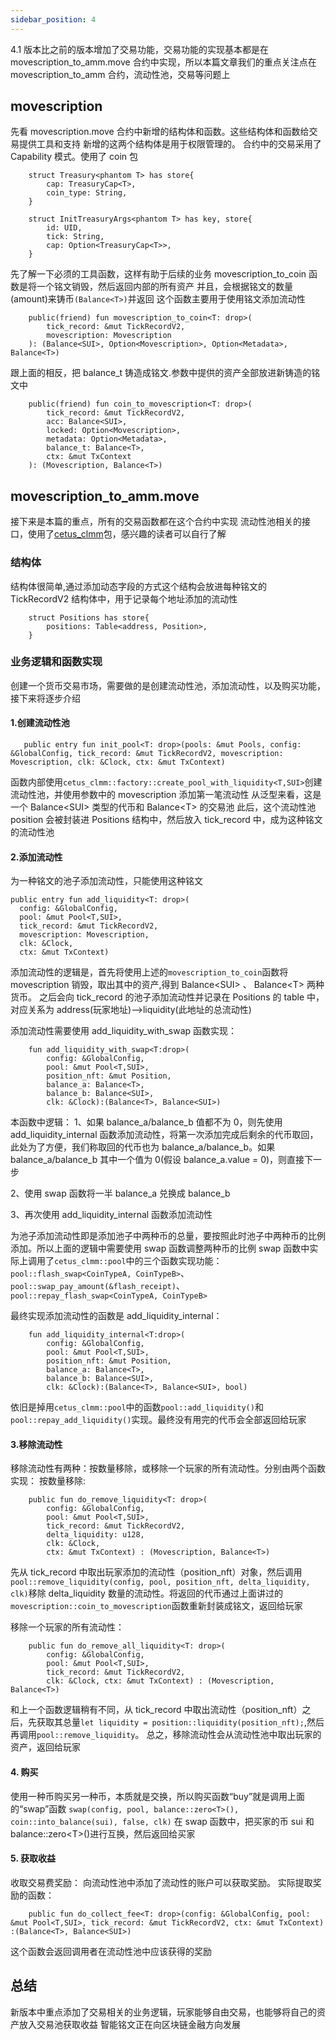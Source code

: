 ```yaml
---
sidebar_position: 4
---
```


4.1 版本比之前的版本增加了交易功能，交易功能的实现基本都是在 movescription_to_amm.move 合约中实现，所以本篇文章我们的重点关注点在 movescription_to_amm 合约，流动性池，交易等问题上

## movescription

先看 movescription.move 合约中新增的结构体和函数。这些结构体和函数给交易提供工具和支持
新增的这两个结构体是用于权限管理的。
合约中的交易采用了 Capability 模式。使用了 coin 包

```
    struct Treasury<phantom T> has store{
        cap: TreasuryCap<T>,
        coin_type: String,
    }

    struct InitTreasuryArgs<phantom T> has key, store{
        id: UID,
        tick: String,
        cap: Option<TreasuryCap<T>>,
    }
```

先了解一下必须的工具函数，这样有助于后续的业务
movescription_to_coin 函数是将一个铭文销毁，然后返回内部的所有资产
并且，会根据铭文的数量(amount)来铸币`(Balance<T>)`并返回
这个函数主要用于使用铭文添加流动性

```
    public(friend) fun movescription_to_coin<T: drop>(
        tick_record: &mut TickRecordV2,
        movescription: Movescription
    ): (Balance<SUI>, Option<Movescription>, Option<Metadata>, Balance<T>)
```

跟上面的相反，把 balance_t 铸造成铭文.参数中提供的资产全部放进新铸造的铭文中

```
    public(friend) fun coin_to_movescription<T: drop>(
        tick_record: &mut TickRecordV2,
        acc: Balance<SUI>,
        locked: Option<Movescription>,
        metadata: Option<Metadata>,
        balance_t: Balance<T>,
        ctx: &mut TxContext
    ): (Movescription, Balance<T>)
```

## movescription_to_amm.move

接下来是本篇的重点，所有的交易函数都在这个合约中实现
流动性池相关的接口，使用了[cetus_clmm](https://github.com/CetusProtocol/cetus-clmm-interface/tree/main/sui/clmmpool)包，感兴趣的读者可以自行了解

### 结构体

结构体很简单,通过添加动态字段的方式这个结构会放进每种铭文的 TickRecordV2 结构体中，用于记录每个地址添加的流动性

```
    struct Positions has store{
        positions: Table<address, Position>,
    }
```

### 业务逻辑和函数实现

创建一个货币交易市场，需要做的是创建流动性池，添加流动性，以及购买功能，接下来将逐步介绍

#### 1.创建流动性池

```
   public entry fun init_pool<T: drop>(pools: &mut Pools, config: &GlobalConfig, tick_record: &mut TickRecordV2, movescription: Movescription, clk: &Clock, ctx: &mut TxContext)
```

函数内部使用`cetus_clmm::factory::create_pool_with_liquidity<T,SUI>`创建流动性池，并使用参数中的 movescription 添加第一笔流动性
从泛型来看，这是一个 Balance&lt;SUI&gt; 类型的代币和 Balance&lt;T&gt; 的交易池
此后，这个流动性池 position 会被封装进 Positions 结构中，然后放入 tick_record 中，成为这种铭文的流动性池

#### 2.添加流动性

为一种铭文的池子添加流动性，只能使用这种铭文

```
public entry fun add_liquidity<T: drop>(
  config: &GlobalConfig,
  pool: &mut Pool<T,SUI>,
  tick_record: &mut TickRecordV2,
  movescription: Movescription,
  clk: &Clock,
  ctx: &mut TxContext)
```

添加流动性的逻辑是，首先将使用上述的`movescription_to_coin`函数将 movescription 销毁，取出其中的资产,得到 Balance&lt;SUI&gt; 、 Balance&lt;T&gt; 两种货币。
之后会向 tick_record 的池子添加流动性并记录在 Positions 的 table 中，对应关系为 address(玩家地址)-->liquidity(此地址的总流动性)

添加流动性需要使用 add_liquidity_with_swap 函数实现：

```
    fun add_liquidity_with_swap<T:drop>(
        config: &GlobalConfig,
        pool: &mut Pool<T,SUI>,
        position_nft: &mut Position,
        balance_a: Balance<T>,
        balance_b: Balance<SUI>,
        clk: &Clock):(Balance<T>, Balance<SUI>)
```

本函数中逻辑：
1、如果 balance_a/balance_b 值都不为 0，则先使用 add_liquidity_internal 函数添加流动性，将第一次添加完成后剩余的代币取回，此处为了方便，我们称取回的代币也为 balance_a/balance_b。如果 balance_a/balance_b 其中一个值为 0(假设 balance_a.value = 0)，则直接下一步

2、使用 swap 函数将一半 balance_a 兑换成 balance_b

3、再次使用 add_liquidity_internal 函数添加流动性

为池子添加流动性即是添加池子中两种币的总量，要按照此时池子中两种币的比例添加。所以上面的逻辑中需要使用 swap 函数调整两种币的比例
swap 函数中实际上调用了`cetus_clmm::pool`中的三个函数实现功能：
`pool::flash_swap<CoinTypeA, CoinTypeB>`、
`pool::swap_pay_amount(&flash_receipt)`、
`pool::repay_flash_swap<CoinTypeA, CoinTypeB>`

最终实现添加流动性的函数是 add_liquidity_internal：

```
    fun add_liquidity_internal<T:drop>(
        config: &GlobalConfig,
        pool: &mut Pool<T,SUI>,
        position_nft: &mut Position,
        balance_a: Balance<T>,
        balance_b: Balance<SUI>,
        clk: &Clock):(Balance<T>, Balance<SUI>, bool)
```

依旧是掉用`cetus_clmm::pool`中的函数`pool::add_liquidity()`和`pool::repay_add_liquidity()`实现。最终没有用完的代币会全部返回给玩家

#### 3.移除流动性

移除流动性有两种：按数量移除，或移除一个玩家的所有流动性。分别由两个函数实现：
按数量移除:

```
    public fun do_remove_liquidity<T: drop>(
        config: &GlobalConfig,
        pool: &mut Pool<T,SUI>,
        tick_record: &mut TickRecordV2,
        delta_liquidity: u128,
        clk: &Clock,
        ctx: &mut TxContext) : (Movescription, Balance<T>)
```

先从 tick_record 中取出玩家添加的流动性（position_nft）对象，然后调用`pool::remove_liquidity(config, pool, position_nft, delta_liquidity, clk)`移除 delta_liquidity 数量的流动性。将返回的代币通过上面讲过的`movescription::coin_to_movescription`函数重新封装成铭文，返回给玩家

移除一个玩家的所有流动性：

```
    public fun do_remove_all_liquidity<T: drop>(
        config: &GlobalConfig,
        pool: &mut Pool<T,SUI>,
        tick_record: &mut TickRecordV2,
        clk: &Clock, ctx: &mut TxContext) : (Movescription, Balance<T>)
```

和上一个函数逻辑稍有不同，从 tick_record 中取出流动性（position_nft）之后，先获取其总量`let liquidity = position::liquidity(position_nft);`,然后再调用`pool::remove_liquidity`。
总之，移除流动性会从流动性池中取出玩家的资产，返回给玩家

#### 4. 购买

使用一种币购买另一种币，本质就是交换，所以购买函数“buy”就是调用上面的“swap”函数
`swap(config, pool, balance::zero<T>(), coin::into_balance(sui), false, clk)`
在 swap 函数中，把买家的币 sui 和 balance::zero&lt;T&gt;()进行互换，然后返回给买家

#### 5. 获取收益

收取交易费奖励：
向流动性池中添加了流动性的账户可以获取奖励。
实际提取奖励的函数：

```
    public fun do_collect_fee<T: drop>(config: &GlobalConfig, pool: &mut Pool<T,SUI>, tick_record: &mut TickRecordV2, ctx: &mut TxContext) :(Balance<T>, Balance<SUI>)
```

这个函数会返回调用者在流动性池中应该获得的奖励

## 总结

新版本中重点添加了交易相关的业务逻辑，玩家能够自由交易，也能够将自己的资产放入交易池获取收益
智能铭文正在向区块链金融方向发展
